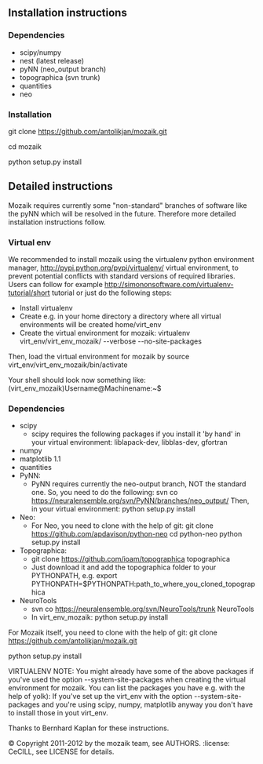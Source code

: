 ## Installation instructions

### Dependencies
* scipy/numpy
* nest (latest release)
* pyNN (neo_output branch)
* topographica (svn trunk)
* quantities 
* neo

### Installation
git clone https://github.com/antolikjan/mozaik.git

cd mozaik

python setup.py install


## Detailed instructions

Mozaik requires currently some "non-standard" branches of software like the
pyNN which will be resolved in the future. Therefore more detailed installation
instructions follow.

### Virtual env

We recommended to install mozaik using the virtualenv python environment manager, 
http://pypi.python.org/pypi/virtualenv/ virtual environment, to prevent potential
conflicts with standard versions of required libraries. Users can follow for example http://simononsoftware.com/virtualenv-tutorial/short tutorial or just do the following steps:
 
 * Install virtualenv
 * Create e.g. in your home directory a directory where all virtual
   environments will be created home/virt_env
 * Create the virtual environment for mozaik: virtualenv virt_env/virt_env_mozaik/ --verbose --no-site-packages

Then, load the virtual environment for mozaik by source virt_env/virt_env_mozaik/bin/activate

Your shell should look now something like:
(virt_env_mozaik)Username@Machinename:~$

### Dependencies 

 * scipy
   * scipy requires the following packages if you install it 'by hand' in your
     virtual environment: liblapack-dev, libblas-dev, gfortran
 * numpy
 * matplotlib 1.1
 * quantities
 * PyNN:
     * PyNN requires currently the neo-output branch, NOT the standard one.
     So, you need to do the following:
     svn co https://neuralensemble.org/svn/PyNN/branches/neo_output/
     Then, in your virtual environment:
     python setup.py install
 * Neo:
    * For Neo, you need to clone with the help of git:
      git clone https://github.com/apdavison/python-neo
      cd python-neo
      python setup.py install
 * Topographica:
   * git clone https://github.com/ioam/topographica topographica
   * Just download it and add the topographica folder to your PYTHONPATH, e.g.
     export PYTHONPATH=$PYTHONPATH:path_to_where_you_cloned_topographica
 * NeuroTools
   * svn co https://neuralensemble.org/svn/NeuroTools/trunk NeuroTools
   * In virt_env_mozaik: python setup.py install
 
For Mozaik itself, you need to clone with the help of git:
git clone https://github.com/antolikjan/mozaik.git

python setup.py install


VIRTUALENV NOTE: You might already have some of the above packages
if you've used the option --system-site-packages when creating the virtual environment for mozaik.
You can list the packages you have e.g. with the help of yolk):
If you've set up the virt_env with the option --system-site-packages and
you're using scipy, numpy, matplotlib anyway you don't have to install those in yout virt_env.


Thanks to Bernhard Kaplan for these instructions.


:copyright: Copyright 2011-2012 by the mozaik team, see AUTHORS.
:license: CeCILL, see LICENSE for details.
